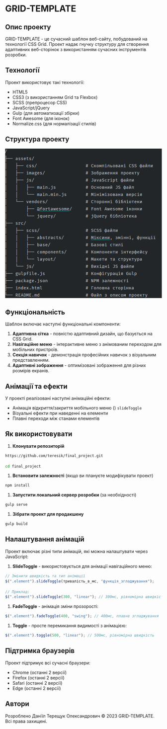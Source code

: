 # GRID-TEMPLATE

## Опис проекту

GRID-TEMPLATE - це сучасний шаблон веб-сайту, побудований на технології CSS Grid. Проект надає гнучку структуру для створення адаптивних веб-сторінок з використанням сучасних інструментів розробки.

## Технології

Проект використовує такі технології:
- HTML5
- CSS3 (з використанням Grid та Flexbox)
- SCSS (препроцесор CSS)
- JavaScript/jQuery
- Gulp (для автоматизації збірки)
- Font Awesome (для іконок)
- Normalize.css (для нормалізації стилів)

## Структура проекту

![img.png](img.png)

## Функціональність
Шаблон включає наступні функціональні компоненти:
1. **Адаптивна сітка** - повністю адаптивний дизайн, що базується на CSS Grid.
2. **Навігаційне меню** - інтерактивне меню з анімованим переходом для мобільних пристроїв.
3. **Секція навичок** - демонстрація професійних навичок з візуальним представленням.
4. **Адаптивні зображення** - оптимізовані зображення для різних розмірів екранів.

## Анімації та ефекти
У проекті реалізовані наступні анімаційні ефекти:
- Анімація відкриття/закриття мобільного меню () `slideToggle`
- Візуальні ефекти при наведенні на елементи
- Плавні переходи між станами елементів

## Як використовувати
1. **Клонувати репозиторій**
``` bash
https://github.com/teresik/final_project.git

cd final_project
```
1. **Встановити залежності** (якщо ви плануєте модифікувати проект)
``` bash
npm install
```
1. **Запустити локальний сервер розробки** (за необхідності)
``` bash
gulp serve
```
1. **Зібрати проект для продакшену**
``` bash
gulp build
```
## Налаштування анімацій
Проект включає різні типи анімацій, які можна налаштувати через JavaScript:
1. **SlideToggle** - використовується для анімації навігаційного меню:
``` javascript
// Змінити швидкість та тип анімації
$(".element").slideToggle(тривалість_в_мс, "функція_згладжування");

// Приклад:
$(".element").slideToggle(300, "linear"); // 300мс, рівномірна швидкість
```
1. **FadeToggle** - анімація зміни прозорості:
``` javascript
$(".element").fadeToggle(400, "swing"); // 400мс, плавне згладжування
```
1. **Toggle** - просте перемикання видимості з анімацією:
``` javascript
$(".element").toggle(500, "linear"); // 500мс, рівномірна швидкість
```
## Підтримка браузерів
Проект підтримує всі сучасні браузери:
- Chrome (останні 2 версії)
- Firefox (останні 2 версії)
- Safari (останні 2 версії)
- Edge (останні 2 версії)

## Автори
Розроблено Даніїл Терещук Олександрович
© 2023 GRID-TEMPLATE. Всі права захищені.


